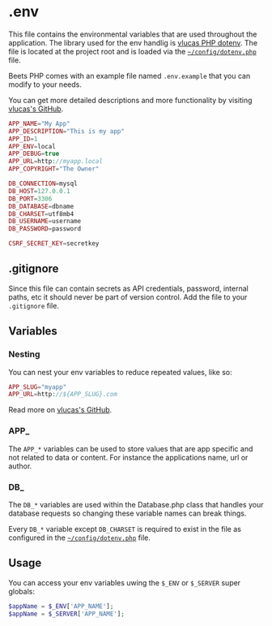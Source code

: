 # .env

This file contains the environmental variables that are used throughout the application. The library used for the env handlig is [vlucas PHP dotenv](https://github.com/vlucas/phpdotenv). The file is located at the project root and is loaded via the [`~/config/dotenv.php`](./dotenv.md) file.

Beets PHP comes with an example file named `.env.example` that you can modify to your needs.

You can get more detailed descriptions and more functionality by visiting [vlucas's GitHub](https://github.com/vlucas/phpdotenv).

```php title="~/.env.example"
APP_NAME="My App"
APP_DESCRIPTION="This is my app"
APP_ID=1
APP_ENV=local
APP_DEBUG=true
APP_URL=http://myapp.local
APP_COPYRIGHT="The Owner"

DB_CONNECTION=mysql
DB_HOST=127.0.0.1
DB_PORT=3306
DB_DATABASE=dbname
DB_CHARSET=utf8mb4
DB_USERNAME=username
DB_PASSWORD=password

CSRF_SECRET_KEY=secretkey
```

## .gitignore

Since this file can contain secrets as API credentials, password, internal paths, etc it should never be part of version control. Add the file to your `.gitignore` file.

## Variables

### Nesting

You can nest your env variables to reduce repeated values, like so:

```php
APP_SLUG="myapp"
APP_URL=http://${APP_SLUG}.com
```

Read more on [vlucas's GitHub](https://github.com/vlucas/phpdotenv#nesting-variables).

### APP_

The `APP_*` variables can be used to store values that are app specific and not related to data or content. For instance the applications name, url or author.

### DB_

The `DB_*` variables are used within the Database.php class that handles your database requests so changing these variable names can break things.

Every `DB_*` variable except `DB_CHARSET` is required to exist in the file as configured in the [`~/config/dotenv.php`](./dotenv.md) file.

## Usage

You can access your env variables uwing the `$_ENV` or `$_SERVER` super globals:

```php
$appName = $_ENV['APP_NAME'];
$appName = $_SERVER['APP_NAME'];
```